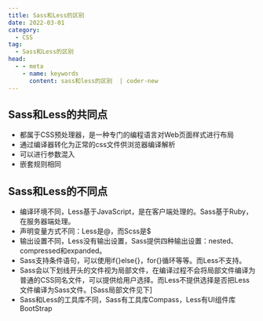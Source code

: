```yaml
---
title: Sass和Less的区别
date: 2022-03-01
category:
  - CSS
tag:
  - Sass和Less的区别
head:
  - - meta
    - name: keywords
      content: sass和less的区别  | coder-new
---
```



## Sass和Less的共同点

- 都属于CSS预处理器，是一种专门的编程语言对Web页面样式进行布局
- 通过编译器转化为正常的css文件供浏览器编译解析
- 可以进行参数混入
- 嵌套规则相同

## Sass和Less的不同点

- 编译环境不同，Less基于JavaScript，是在客户端处理的。Sass基于Ruby，在服务器端处理。
- 声明变量方式不同：Less是@，而Scss是$
- 输出设置不同，Less没有输出设置，Sass提供四种输出设置：nested、compressed和expanded。
- Sass支持条件语句，可以使用if{}else{}，for{}循环等等。而Less不支持。
- Sass会以下划线开头的文件视为局部文件，在编译过程不会将局部文件编译为普通的CSS同名文件，可以提供给用户选择。而Less不提供选择是否把Less文件编译为Sass文件。[Sass局部文件见下]
- Sass和Less的工具库不同，Sass有工具库Compass，Less有UI组件库BootStrap
